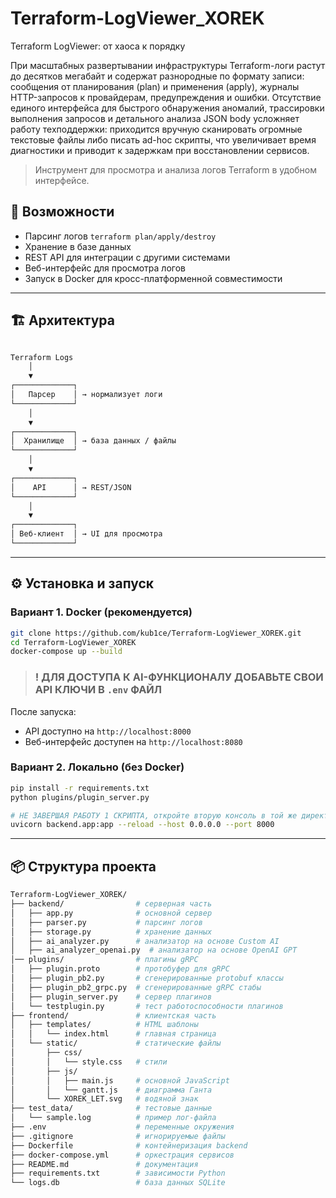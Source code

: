 # Terraform-LogViewer_XOREK

Terraform LogViewer: от хаоса к порядку

При масштабных развертывании инфраструктуры Terraform-логи растут до десятков мегабайт и содержат разнородные по формату записи: сообщения от планирования (plan) и применения (apply), журналы HTTP-запросов к провайдерам, предупреждения и ошибки. Отсутствие единого интерфейса для быстрого обнаружения аномалий, трассировки выполнения запросов и детального анализа JSON body усложняет работу техподдержки: приходится вручную сканировать огромные текстовые файлы либо писать ad-hoc скрипты, что увеличивает время диагностики и приводит к задержкам при восстановлении сервисов.

> Инструмент для просмотра и анализа логов Terraform в удобном интерфейсе.

## 🚀 Возможности

- Парсинг логов `terraform plan/apply/destroy`
- Хранение в базе данных
- REST API для интеграции с другими системами
- Веб-интерфейс для просмотра логов
- Запуск в Docker для кросс-платформенной совместимости

---

## 🏗 Архитектура

```bash

Terraform Logs
    │
    ▼
┌─────────────┐
│   Парсер    │ → нормализует логи
└─────────────┘
    │
    ▼
┌─────────────┐
│  Хранилище  │ → база данных / файлы
└─────────────┘
    │
    ▼
┌─────────────┐
│    API      │ → REST/JSON
└─────────────┘
    │
    ▼
┌─────────────┐
│ Веб-клиент  │ → UI для просмотра
└─────────────┘

```

---

## ⚙️ Установка и запуск

### Вариант 1. Docker (рекомендуется)

```bash
git clone https://github.com/kub1ce/Terraform-LogViewer_XOREK.git
cd Terraform-LogViewer_XOREK
docker-compose up --build
````

> ### ! ДЛЯ ДОСТУПА К AI-ФУНКЦИОНАЛУ ДОБАВЬТЕ СВОИ API КЛЮЧИ В `.env` ФАЙЛ

После запуска:

- API доступно на `http://localhost:8000`
- Веб-интерфейс доступен на `http://localhost:8080`

### Вариант 2. Локально (без Docker)

```bash
pip install -r requirements.txt
python plugins/plugin_server.py

# НЕ ЗАВЕРШАЯ РАБОТУ 1 СКРИПТА, откройте вторую консоль в той же директории и запустите основной скрипт
uvicorn backend.app:app --reload --host 0.0.0.0 --port 8000
```

---

## 📦 Структура проекта

```bash
Terraform-LogViewer_XOREK/
├── backend/                # серверная часть
│   ├── app.py              # основной сервер
│   ├── parser.py           # парсинг логов
│   ├── storage.py          # хранение данных
│   ├── ai_analyzer.py      # анализатор на основе Custom AI
│   ├── ai_analyzer_openai.py  # анализатор на основе OpenAI GPT
│── plugins/                # плагины gRPC
│   ├── plugin.proto        # протобуфер для gRPC
│   ├── plugin_pb2.py       # сгенерированные protobuf классы
│   ├── plugin_pb2_grpc.py  # сгенерированные gRPC стабы
│   ├── plugin_server.py    # сервер плагинов
│   └── testplugin.py       # тест работоспособности плагинов
├── frontend/               # клиентская часть
│   ├── templates/          # HTML шаблоны
│   │   └── index.html      # главная страница
│   └── static/             # статические файлы
│       ├── css/
│       │   └── style.css   # стили
│       ├── js/
│       │   ├── main.js     # основной JavaScript
│       │   └── gantt.js    # диаграмма Ганта
│       └── XOREK_LET.svg   # водяной знак
├── test_data/              # тестовые данные
│   └── sample.log          # пример лог-файла
├── .env                    # переменные окружения
├── .gitignore              # игнорируемые файлы
├── Dockerfile              # контейнеризация backend
├── docker-compose.yml      # оркестрация сервисов
├── README.md               # документация
├── requirements.txt        # зависимости Python
└── logs.db                 # база данных SQLite
```
